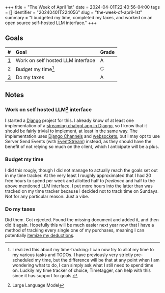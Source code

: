 +++
title      = "The Week of April 1st"
date       = 2024-04-01T22:40:56-04:00
tags       = []
identifier = "20240401T224056"
slug       = "the-week-of-april-1st"
summary    = "I budgeted my time, completed my taxes, and worked on an open source self-hosted LLM interface."
+++

## Goals
| #                                       | Goal                              | Grade |
|:----------------------------------------|:----------------------------------|:------|
| [1](#work-on-self-hosted-llm-interface) | Work on self hosted LLM interface | A     |
| [2](#budget-my-time)                    | Budget my time[^1]                | C     |
| [3](#do-my-taxes)                       | Do my taxes                       | A     |

## Notes
### Work on self hosted LLM[^2] interface
I started a [Django](https://www.djangoproject.com/) project for this. I already know of at least one implementation of a [streaming chatgpt app in Django](https://www.youtube.com/watch?v=8JSiiPW4S0A), so I know that it should be fairly trivial to implement, at least in the same way. The implementation uses [Django Channels](https://channels.readthedocs.io/en/latest/) and [websockets](https://websockets.readthedocs.io/en/stable/howto/django.html), but I may opt to use Server Send Events (with [EventStream](https://github.com/fanout/django-eventstream)) instead, as they should have the benefit of not relying so much on the client, which I anticipate will be a plus.
### Budget my time
I did this rougly, though I did not manage to actually reach the goals set out in my time tracker. At the very least I roughly approximated that I had 20 free hours to spend per week and allotted half to *freelance* and half to the above mentioned LLM interface. I put more hours into the latter than was tracked on my time tracker because I decided not to track time on Sundays. Not for any particular reason. Just a vibe.
### Do my taxes
Did them. Got rejected. Found the missing document and added it, and then did it again. Hopefully this will be much easier next year now that I have a method of tracking every single one of my purchases, meaning I can potentially [itemize my deductions](https://www.irs.gov/taxtopics/tc501).

[^1]: I realized this about my time-tracking: I can now try to allot my time to my various tasks and TODOs. I have previously very strictly pre-scheduled my time, but the difference will be that at any point when I am wondering what to do, I can simply ask what I still need to spend time on. Luckily my time tracker of choice, Timetagger, can help with this since it has support for goals. 

[^2]: Large Language Model

